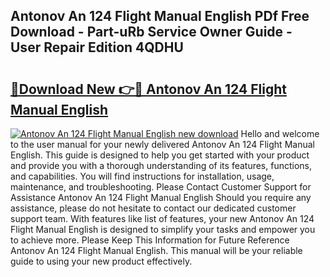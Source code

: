 ## Antonov An 124 Flight Manual English PDf Free Download - Part-uRb Service Owner Guide - User Repair Edition 4QDHU

# <h2><a href="http://bc73198.oget.top/?id=Antonov+An+124+Flight+Manual+English">🔗Download New 👉🔴 Antonov An 124 Flight Manual English</a></h2>

[![Antonov An 124 Flight Manual English new download](https://i.imgur.com/5g1atiW.png)](http://bc73198.oget.top/?id=Antonov+An+124+Flight+Manual+English)
Hello and welcome to the user manual for your newly delivered Antonov An 124 Flight Manual English. This guide is designed to help you get started with your product and provide you with a thorough understanding of its features, functions, and capabilities. You will find instructions for installation, usage, maintenance, and troubleshooting. Please Contact Customer Support for Assistance Antonov An 124 Flight Manual English Should you require any assistance, please do not hesitate to contact our dedicated customer support team. With features like list of features, your new Antonov An 124 Flight Manual English is designed to simplify your tasks and empower you to achieve more. Please Keep This Information for Future Reference Antonov An 124 Flight Manual English. This manual will be your reliable guide to using your new product effectively.
